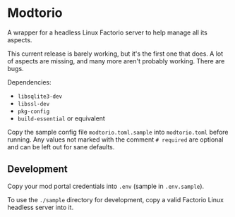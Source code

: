 # Modtorio

A wrapper for a headless Linux Factorio server to help manage all its aspects.

This current release is barely working, but it's the first one that does. A lot of aspects are missing, and many more aren't probably working. There are bugs.

Dependencies:
* `libsqlite3-dev`
* `libssl-dev`
* `pkg-config`
* `build-essential` or equivalent

Copy the sample config file `modtorio.toml.sample` into `modtorio.toml` before running. Any values not marked with the comment `# required` are optional and can be left out for sane defaults.

## Development

Copy your mod portal credentials into `.env` (sample in `.env.sample`).

To use the `./sample` directory for development, copy a valid Factorio Linux headless server into it.
